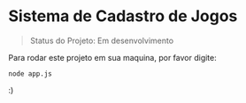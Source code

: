 <h1> Sistema de Cadastro de Jogos </h1>

> Status do Projeto: Em desenvolvimento

Para rodar este projeto em sua maquina, por favor digite: 

```
node app.js
```
:)